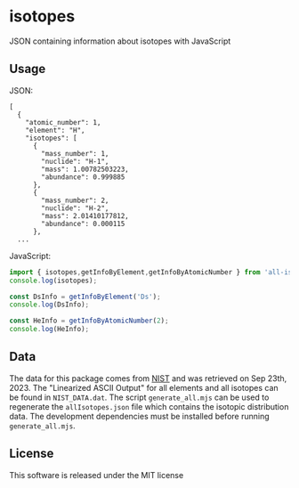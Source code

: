 # isotopes
JSON containing information about isotopes with JavaScript

## Usage
JSON:
```
[
  {
    "atomic_number": 1,
    "element": "H",
    "isotopes": [
      {
        "mass_number": 1,
        "nuclide": "H-1",
        "mass": 1.00782503223,
        "abundance": 0.999885
      },
      {
        "mass_number": 2,
        "nuclide": "H-2",
        "mass": 2.01410177812,
        "abundance": 0.000115
      },
  ...
```

JavaScript:
``` javascript
import { isotopes,getInfoByElement,getInfoByAtomicNumber } from 'all-isotopes';
console.log(isotopes);

const DsInfo = getInfoByElement('Ds');
console.log(DsInfo);

const HeInfo = getInfoByAtomicNumber(2);
console.log(HeInfo);

```

## Data
The data for this package comes from [NIST](https://www.nist.gov/pml/atomic-weights-and-isotopic-compositions-relative-atomic-masses) and was retrieved on Sep 23th, 2023. The "Linearized ASCII Output" for all elements and all isotopes can be found in `NIST_DATA.dat`. The script `generate_all.mjs` can be used to regenerate the `allIsotopes.json` file which contains the isotopic distribution data. The development dependencies must be installed before running `generate_all.mjs`.

## License
This software is released under the MIT license